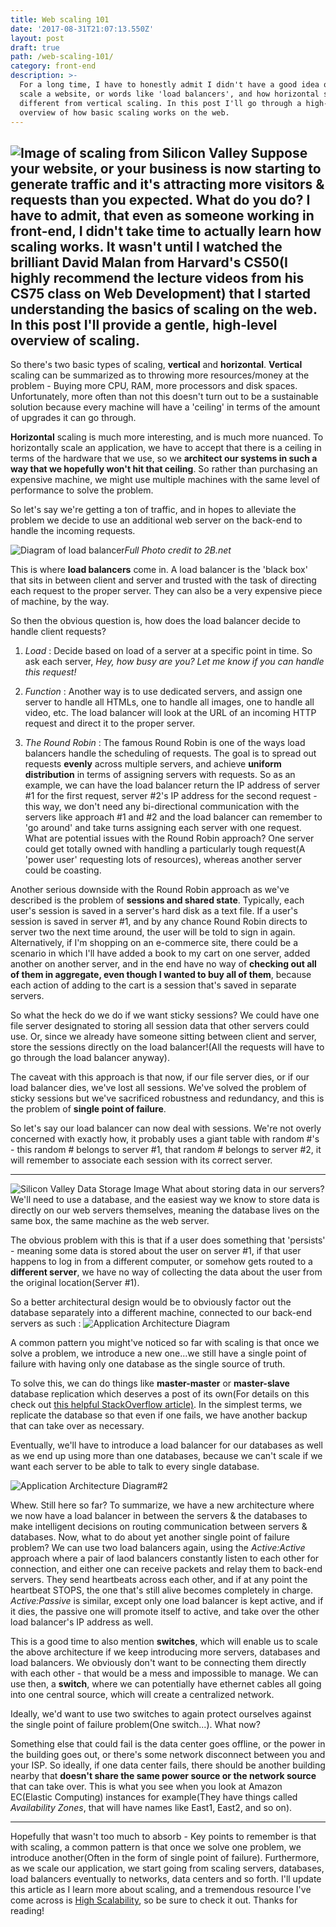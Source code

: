 ```yaml
---
title: Web scaling 101
date: '2017-08-31T21:07:13.550Z'
layout: post
draft: true
path: /web-scaling-101/
category: front-end
description: >-
  For a long time, I have to honestly admit I didn't have a good idea of how to
  scale a website, or words like 'load balancers', and how horizontal scaling is
  different from vertical scaling. In this post I'll go through a high-level
  overview of how basic scaling works on the web.
---
```

![Image of scaling from Silicon Valley](http://i.imgur.com/sdJo1bi.jpg)
Suppose your website, or your business is now starting to generate traffic and it's attracting more visitors & requests than you expected. What do you do? I have to admit, that even as someone working in front-end, I didn't take time to actually learn how scaling works. It wasn't until I watched the brilliant David Malan from Harvard's CS50(I highly recommend the lecture videos from his CS75 class on Web Development) that I started understanding the basics of scaling on the web. In this post I'll provide a gentle, high-level overview of scaling.
---
So there's two basic types of scaling, **vertical** and **horizontal**. **Vertical** scaling can be summarized as to throwing more resources/money at the problem - Buying more CPU, RAM, more processors and disk spaces. Unfortunately, more often than not this doesn't turn out to be a sustainable solution because every machine will have a 'ceiling' in terms of the amount of upgrades it can go through.

**Horizontal** scaling is much more interesting, and is much more nuanced. To horizontally scale an application, we have to accept that there is a ceiling in terms of the hardware that we use, so we __architect our systems in such a way that we hopefully won't hit that ceiling__. So rather than purchasing an expensive machine, we might use multiple machines with the same level of performance to solve the problem.

So let's say we're getting a ton of traffic, and in hopes to alleviate the problem we decide to use an additional web server on the back-end to handle the incoming requests.

![Diagram of load balancer](http://www.2bnet.co.il/webfiles/fck/image/loadbalancer.JPG)*Full Photo credit to 2B.net*

This is where **load balancers** come in. A load balancer is the 'black box' that sits in between client and server and trusted with the task of directing each request to the proper server. They can also be a very expensive piece of machine, by the way.

So then the obvious question is, how does the load balancer decide to handle client requests?
1. _Load_ : Decide based on load of a server at a specific point in time. So ask each server, _Hey, how busy are you? Let me know if you can handle this request!_

2. _Function_ : Another way is to use dedicated servers, and assign one server to handle all HTMLs, one to handle all images, one to handle all video, etc. The load balancer will look at the URL of an incoming HTTP request and direct it to the proper server.

3. _The Round Robin_ : The famous Round Robin is one of the ways load balancers handle the scheduling of requests. The goal is to spread out requests **evenly** across multiple servers, and achieve **uniform distribution** in terms of assigning servers with requests. So as an example, we can have the load balancer return the IP address of server #1 for the first request, server #2's IP address for the second request - this way, we don't need any bi-directional communication with the servers like approach #1 and #2 and the load balancer can remember to 'go around' and take turns assigning each server with one request. What are potential issues with the Round Robin approach? One server could get totally owned with handling a particularly tough request(A 'power user' requesting lots of resources), whereas another server could be coasting.

Another serious downside with the Round Robin approach as we've described is the problem of __sessions and shared state__. Typically, each user's session is saved in a server's hard disk as a text file. If a user's session is saved in server #1, and by any chance Round Robin directs to server two the next time around, the user will be told to sign in again. Alternatively, if I'm shopping on an e-commerce site, there could be a scenario in which I'll have added a book to my cart on one server, added another on another server, and in the end have no way of __checking out all of them in aggregate, even though I wanted to buy all of them__, because each action of adding to the cart is a session that's saved in separate servers.

So what the heck do we do if we want sticky sessions? We could have one file server designated to storing all session data that other servers could use. Or, since we already have someone sitting between client and server, store the sessions directly on the load balancer!(All the requests will have to go through the load balancer anyway).

The caveat with this approach is that now, if our file server dies, or if our load balancer dies, we've lost all sessions. We've solved the problem of sticky sessions but we've sacrificed robustness and redundancy, and this is the problem of **single point of failure**.

So let's say our load balancer can now deal with sessions. We're not overly concerned with exactly how, it probably uses a giant table with random #'s - this random # belongs to server #1, that random # belongs to server #2, it will remember to associate each session with its correct server.

---
![Silicon Valley Data Storage Image](http://i.imgur.com/d887eoj.jpg)
What about storing data in our servers? We'll need to use a database, and the easiest way we know to store data is directly on our web servers themselves, meaning the database lives on the same box, the same machine as the web server.

The obvious problem with this is that if a user does something that 'persists' - meaning some data is stored about the user on server #1, if that user happens to log in from a different computer, or somehow gets routed to a **different server**, we have no way of collecting the data about the user from the original location(Server #1).

So a better architectural design would be to obviously factor out the database separately into a different machine, connected to our back-end servers as such :
![Application Architecture Diagram](http://i.imgur.com/E7418TJ.png)

A common pattern you might've noticed so far with scaling is that once we solve a problem, we introduce a new one...we still have a single point of failure with having only one database as the single source of truth.

To solve this, we can do things like **master-master** or **master-slave** database replication which deserves a post of its own(For details on this check out [this helpful StackOverflow article)](https://stackoverflow.com/questions/3736969/master-master-vs-master-slave-database-architecture). In the simplest terms, we replicate the database so that even if one fails, we have another backup that can take over as necessary.

Eventually, we'll have to introduce a load balancer for our databases as well as we end up using more than one databases, because we can't scale if we want each server to be able to talk to every single database.

![Application Architecture Diagram#2](http://i.imgur.com/uX3eGqY.png)

Whew. Still here so far? To summarize, we have a new architecture where we now have a load balancer in between the servers & the databases to make intelligent decisions on routing communication between servers & databases. Now, what to do about yet another single point of failure problem? We can use two load balancers again, using the _Active:Active_ approach where a pair of laod balancers constantly listen to each other for connection, and either one can receive packets and relay them to back-end servers. They send heartbeats across each other, and if at any point the heartbeat STOPS, the one that's still alive becomes completely in charge. _Active:Passive_ is similar, except only one load balancer is kept active, and if it dies, the passive one will promote itself to active, and take over the other load balancer's IP address as well.

This is a good time to also mention __switches__, which will enable us to scale the above architecture if we keep introducing more servers, databases and load balancers. We obviously don't want to be connecting them directly with each other - that would be a mess and impossible to manage. We can use then, a __switch__, where we can potentially have ethernet cables all going into one central source, which will create a centralized network.

Ideally, we'd want to use two switches to again protect ourselves against the single point of failure problem(One switch...). What now?

Something else that could fail is the data center goes offline, or the power in the building goes out, or there's some network disconnect between you and your ISP. So ideally, if one data center fails, there should be another building nearby that __doesn't share the same power source or the network source__ that can take over. This is what you see when you look at Amazon EC(Elastic Computing) instances for example(They have things called _Availability Zones_, that will have names like East1, East2, and so on).

---
Hopefully that wasn't too much to absorb - Key points to remember is that with scaling, a common pattern is that once we solve one problem, we introduce another(Often in the form of single point of failure). Furthermore, as we scale our application, we start going from scaling servers, databases, load balancers eventually to networks, data centers and so forth. I'll update this article as I learn more about scaling, and a tremendous resource I've come across is [High Scalability](http://highscalability.com/), so be sure to check it out. Thanks for reading!


